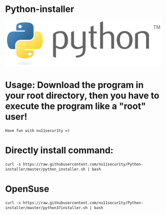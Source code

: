 # Python-installer
![](https://github.com/nu11secur1ty/Python-installer/blob/master/Python_logo_and_wordmark.svg.png)
# Usage: Download the program in your root directory, then you have to execute the program like a "root" user! 
```
Have fun with nu11secur1ty =)
```
# Directly install command:
```
curl -s https://raw.githubusercontent.com/nu11secur1ty/Python-installer/master/python_installer.sh | bash
```
# OpenSuse
```
curl -s https://raw.githubusercontent.com/nu11secur1ty/Python-installer/master/python37installer.sh | bash

